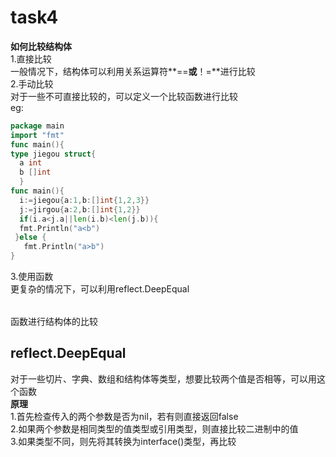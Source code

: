 # task4
**如何比较结构体**  
1.直接比较  
一般情况下，结构体可以利用关系运算符**==**或**！=**进行比较  
2.手动比较  
对于一些不可直接比较的，可以定义一个比较函数进行比较  
eg:
```go
package main
import "fmt"
func main(){
type jiegou struct{
  a int
  b []int
  }
func main(){
  i:=jiegou{a:1,b:[]int{1,2,3}}
  j:=jirgou{a:2,b:[]int{1,2}}
  if(i.a<j.a||len(i.b)<len(j.b)){
  fmt.Println("a<b")
 }else {
   fmt.Println("a>b")
}
```
3.使用函数  
更复杂的情况下，可以利用<table><tr><tb bgcolor=blue>reflect.DeepEqual</td></tr></table>函数进行结构体的比较  
## reflect.DeepEqual
对于一些切片、字典、数组和结构体等类型，想要比较两个值是否相等，可以用这个函数  
**原理**  
1.首先检查传入的两个参数是否为nil，若有则直接返回false  
2.如果两个参数是相同类型的值类型或引用类型，则直接比较二进制中的值  
3.如果类型不同，则先将其转换为interface()类型，再比较  




